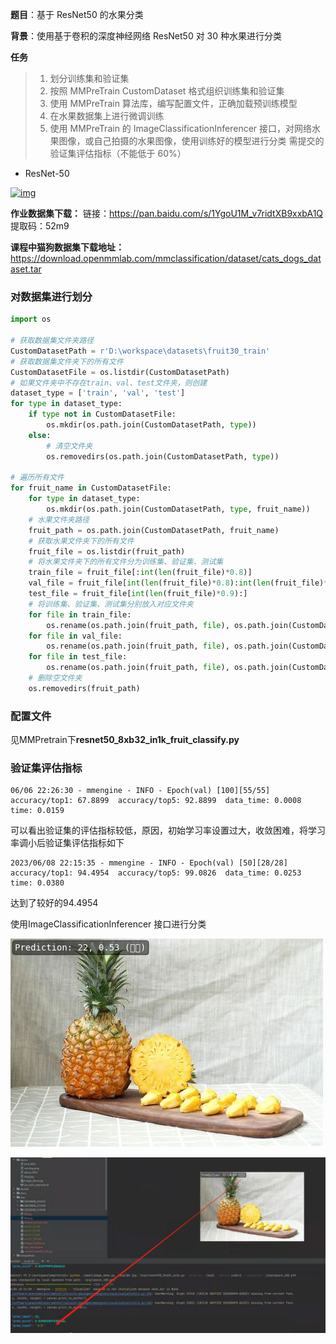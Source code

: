 **题目**：基于 ResNet50 的水果分类

**背景**：使用基于卷积的深度神经网络 ResNet50 对 30 种水果进行分类

**任务**

> 1. 划分训练集和验证集
> 2. 按照 MMPreTrain CustomDataset 格式组织训练集和验证集
> 3. 使用 MMPreTrain 算法库，编写配置文件，正确加载预训练模型
> 4. 在水果数据集上进行微调训练
> 5. 使用 MMPreTrain 的 ImageClassificationInferencer 接口，对网络水果图像，或自己拍摄的水果图像，使用训练好的模型进行分类
>    需提交的验证集评估指标（不能低于 60%）

- ResNet-50

[![img](https://user-images.githubusercontent.com/18253636/243641271-c6c30aca-ebee-4b17-acd0-a05bd798c26f.jpg)](https://user-images.githubusercontent.com/18253636/243641271-c6c30aca-ebee-4b17-acd0-a05bd798c26f.jpg)

**作业数据集下载：**
链接：<https://pan.baidu.com/s/1YgoU1M_v7ridtXB9xxbA1Q>
提取码：52m9

**课程中猫狗数据集下载地址：**
<https://download.openmmlab.com/mmclassification/dataset/cats_dogs_dataset.tar>





### 对数据集进行划分

```python
import os

# 获取数据集文件夹路径
CustomDatasetPath = r'D:\workspace\datasets\fruit30_train'
# 获取数据集文件夹下的所有文件
CustomDatasetFile = os.listdir(CustomDatasetPath)
# 如果文件夹中不存在train、val、test文件夹，则创建
dataset_type = ['train', 'val', 'test']
for type in dataset_type:
    if type not in CustomDatasetFile:
        os.mkdir(os.path.join(CustomDatasetPath, type))
    else:
        # 清空文件夹
        os.removedirs(os.path.join(CustomDatasetPath, type))

# 遍历所有文件
for fruit_name in CustomDatasetFile:
    for type in dataset_type:
        os.mkdir(os.path.join(CustomDatasetPath, type, fruit_name))
    # 水果文件夹路径
    fruit_path = os.path.join(CustomDatasetPath, fruit_name)
    # 获取水果文件夹下的所有文件
    fruit_file = os.listdir(fruit_path)
    # 将水果文件夹下的所有文件分为训练集、验证集、测试集
    train_file = fruit_file[:int(len(fruit_file)*0.8)]
    val_file = fruit_file[int(len(fruit_file)*0.8):int(len(fruit_file)*0.9)]
    test_file = fruit_file[int(len(fruit_file)*0.9):]
    # 将训练集、验证集、测试集分别放入对应文件夹
    for file in train_file:
        os.rename(os.path.join(fruit_path, file), os.path.join(CustomDatasetPath, 'train', fruit_name, file))
    for file in val_file:
        os.rename(os.path.join(fruit_path, file), os.path.join(CustomDatasetPath, 'val', fruit_name, file))
    for file in test_file:
        os.rename(os.path.join(fruit_path, file), os.path.join(CustomDatasetPath, 'test', fruit_name, file))
    # 删除空文件夹
    os.removedirs(fruit_path)


```



### 配置文件

见MMPretrain下**resnet50_8xb32_in1k_fruit_classify.py**

### 验证集评估指标

```shell
06/06 22:26:30 - mmengine - INFO - Epoch(val) [100][55/55]    accuracy/top1: 67.8899  accuracy/top5: 92.8899  data_time: 0.0008  time: 0.0159
```

可以看出验证集的评估指标较低，原因，初始学习率设置过大，收敛困难，将学习率调小后验证集评估指标如下

```shell
2023/06/08 22:15:35 - mmengine - INFO - Epoch(val) [50][28/28]    accuracy/top1: 94.4954  accuracy/top5: 99.0826  data_time: 0.0253  time: 0.0380
```

达到了较好的94.4954

使用ImageClassificationInferencer 接口进行分类

![测试图像](https://github.com/Hust-Liaoyuyang/OpenMMLabHomeWork/blob/master/homework/%E7%AC%AC%E4%BA%8C%E6%AC%A1/MMPretrain/88.png?raw=true)



![测试图像](https://github.com/Hust-Liaoyuyang/OpenMMLabHomeWork/blob/master/homework/%E7%AC%AC%E4%BA%8C%E6%AC%A1/MMPretrain/prediction.jpg?raw=true)